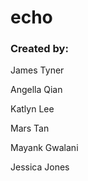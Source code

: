 # echo

### Created by:
James Tyner

Angella Qian

Katlyn Lee

Mars Tan

Mayank Gwalani

Jessica Jones
